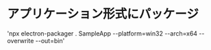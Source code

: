 
# アプリケーション形式にパッケージ

'npx electron-packager . SampleApp --platform=win32 --arch=x64 --overwrite --out=bin'

